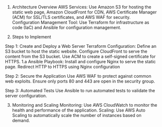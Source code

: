 1. Architecture Overview
AWS Services: Use Amazon S3 for hosting the static web page, Amazon CloudFront for CDN, AWS Certificate Manager (ACM) for SSL/TLS certificates, and AWS WAF for security.
Configuration Management Tool: Use Terraform for infrastructure as code (IaC) and Ansible for configuration management.

2. Steps to Implement

Step 1: Create and Deploy a Web Server
Terraform Configuration:
Define an S3 bucket to host the static website.
Configure CloudFront to serve the content from the S3 bucket.
Use ACM to create a self-signed certificate for HTTPS.
1.a Ansible Playbook:
Install and configure Nginx to serve the static page.
Redirect HTTP to HTTPS using Nginx configuration

Step 2: Secure the Application
Use AWS WAF to protect against common web exploits.
Ensure only ports 80 and 443 are open in the security group.

Step 3: Automated Tests
Use Ansible to run automated tests to validate the server configuration.

3. Monitoring and Scaling
Monitoring: Use AWS CloudWatch to monitor the health and performance of the application.
Scaling: Use AWS Auto Scaling to automatically scale the number of instances based on demand.
